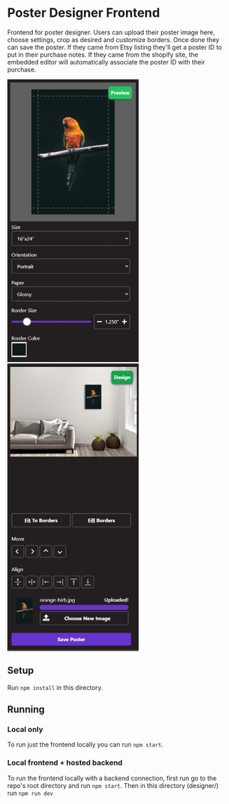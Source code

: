 # Poster Designer Frontend

Frontend for poster designer. Users can upload their poster image here, choose settings, crop as desired and customize borders. Once done they can save the poster. If they came from Etsy listing they'll get a poster ID to put in their purchase notes. If they came from the shopify site, the embedded editor will automatically associate the poster ID with their purchase.

<img src="designer-mobile-screenshot.jpg" alt="preview" width="300"/>
<img src="designer-preview-mobile-screenshot.jpg" alt="design" width="300"/>

## Setup

Run `npm install` in this directory.

## Running
### Local only
To run just the frontend locally you can run `npm start`.

### Local frontend + hosted backend
To run the frontend locally with a backend connection, first run go to the repo's root directory and run `npm start`. Then in this directory (designer/) run `npm run dev`